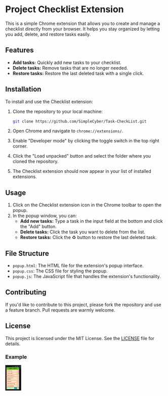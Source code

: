 # Project Checklist Extension

This is a simple Chrome extension that allows you to create and manage a checklist directly from your browser. It helps you stay organized by letting you add, delete, and restore tasks easily.

## Features

- **Add tasks:** Quickly add new tasks to your checklist.
- **Delete tasks:** Remove tasks that are no longer needed.
- **Restore tasks:** Restore the last deleted task with a single click.

## Installation

To install and use the Checklist extension:

1. Clone the repository to your local machine:

   ```bash
   git clone https://github.com/SimpleCyber/Task-CheckList.git
   ```

2. Open Chrome and navigate to `chrome://extensions/`.

3. Enable "Developer mode" by clicking the toggle switch in the top right corner.

4. Click the "Load unpacked" button and select the folder where you cloned the repository.

5. The Checklist extension should now appear in your list of installed extensions.

## Usage

1. Click on the Checklist extension icon in the Chrome toolbar to open the popup.
2. In the popup window, you can:
   - **Add new tasks:** Type a task in the input field at the bottom and click the "Add" button.
   - **Delete tasks:** Click the task you want to delete from the list.
   - **Restore tasks:** Click the ♻️ button to restore the last deleted task.

## File Structure

- `popup.html`: The HTML file for the extension's popup interface.
- `popup.css`: The CSS file for styling the popup.
- `popup.js`: The JavaScript file that handles the extension's functionality.

## Contributing

If you'd like to contribute to this project, please fork the repository and use a feature branch. Pull requests are warmly welcome.

## License

This project is licensed under the MIT License. See the [LICENSE](LICENSE) file for details.

### Example
<img src="Screenshot 2024-07-16 095742.png" alt="Checklist Extension" height="80px" width="50px">
